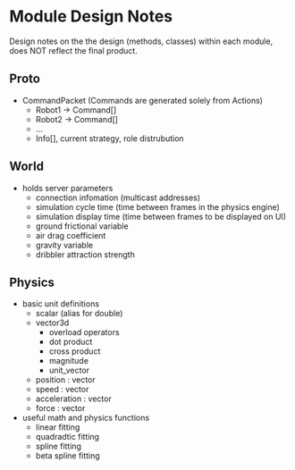 Module Design Notes
===================

Design notes on the the design (methods, classes) within each module, does NOT reflect the final product.

Proto
-----
+ CommandPacket (Commands are generated solely from Actions)
	+ Robot1 -> Command[]
	+ Robot2 -> Command[]
	+ ...
	+ Info[], current strategy, role distrubution

World
-----
+ holds server parameters
    + connection infomation (multicast addresses)
    + simulation cycle time (time between frames in the physics engine)
    + simulation display time (time between frames to be displayed on UI)
    + ground frictional variable
    + air drag coefficient
    + gravity variable
    + dribbler attraction strength

Physics
-------
+ basic unit definitions
    + scalar (alias for double)
    + vector3d
        + overload operators
        + dot product
        + cross product
        + magnitude
        + unit_vector
    + position : vector
    + speed : vector
    + acceleration : vector
    + force : vector
+ useful math and physics functions
    + linear fitting
    + quadradtic fitting
    + spline fitting
    + beta spline fitting
